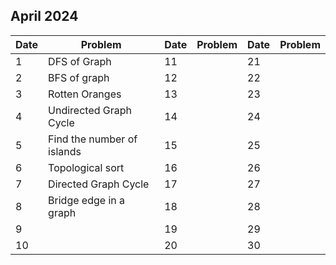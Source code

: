 ## April 2024

| Date | Problem                    | Date | Problem | Date | Problem |
| ---- | -------------------------- | ---- | ------- | ---- | ------- |
| 1    | DFS of Graph               | 11   |         | 21   |         |
| 2    | BFS of graph               | 12   |         | 22   |         |
| 3    | Rotten Oranges             | 13   |         | 23   |         |
| 4    | Undirected Graph Cycle     | 14   |         | 24   |         |
| 5    | Find the number of islands | 15   |         | 25   |         |
| 6    | Topological sort           | 16   |         | 26   |         |
| 7    | Directed Graph Cycle       | 17   |         | 27   |         |
| 8    | Bridge edge in a graph     | 18   |         | 28   |         |
| 9    |                            | 19   |         | 29   |         |
| 10   |                            | 20   |         | 30   |         |
